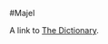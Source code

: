 #Majel

A link to [The Dictionary](https://docs.google.com/document/d/1jhqUZu1U4MKUbtMWBuUF7l0947SFYZK1eLTy11DvUCQ/edit?usp=sharing).


